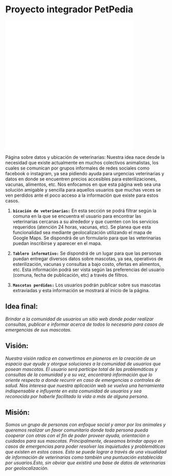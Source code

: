 <h1>Proyecto integrador PetPedia</h1> 

![Image text](https://github.com/Rodkaaaa/Petpedia/blob/main/Frontend/LogosPetpediaBlanco-05.png?raw=true)

Página sobre datos y ubicación de veterinarias: Nuestra idea nace desde la necesidad que existe actualmente en muchos colectivos animalistas, los cuales se comunican por grupos informales de redes sociales como facebook o instagram, ya sea pidiendo ayuda para urgencias veterinarias y datos en donde se encuentren precios accesibles para esterilizaciones, vacunas, alimentos, etc. Nos enfocamos en que esta página web sea una solución amigable y sencilla para aquellos usuarios que muchas veces se ven perdidos ante el poco acceso a la información que existe para estos casos.

1. <b>`bicación de veterinarias:`</b> En esta sección se podrá filtrar según la comuna en la que se encuentra el usuario para encontrar las veterinarias cercanas a su alrededor y que cuenten con los servicios requeridos (atención 24 horas, vacunas, etc). Se planea que esta funcionalidad sea mediante geolocalización utilizando el mapa de Google Maps. Se dispondrá de un formulario para que las veterinarias puedan inscribirse y aparecer en el mapa.

2. <b>`Tablero informativo:`</b> Se dispondrá de un lugar para que las personas puedan entregar diversos datos sobre mascotas, ya sea, operativos de esterilización, vacunas y consultas a bajo costo, ofertas en alimentos, etc. Esta información podrá ser vista según las preferencias del usuario (comuna, fecha de publicación, etc) a través de filtros.

3. <b>`Mascotas perdidas:`</b> Los usuarios podrán publicar sobre sus mascotas extraviadas y esta información se mostrará al inicio de la página.

<h2>Idea final:</h2>
<i>Brindar a la comunidad de usuarios un sitio web donde poder realizar consultas, publicar e informar acerca de todos lo necesario para  casos de emergencias de sus mascotas.</i>

<h2>Visión:</h2>
<i>Nuestra visión radica en convertirnos en pioneros en la creación de un espacio que ayude y otorgue soluciones a la comunidad de usuarios que posean mascotas. El usuario será partícipe total de las problemáticas y consultas de la comunidad y a su vez, encontrará información que lo oriente respecto a donde recurrir en caso de emergencias o controles de salud. Nos interesa que nuestra aplicación web se vuelva una herramienta indispensable e influyente en esta comunidad de usuarios y sea reconocida por haberle facilitado la vida a más de alguna persona.</i>

<h2>Misión:</h2>
<i>Somos un grupo de personas con enfoque social y amor por los animales y queremos realizar un favor comunitario donde toda persona pueda cooperar con otras con el fin de poder proveer ayuda, orientación o cuidados para sus mascotas. Principalmente, deseamos brindar apoyo en casos de emergencias para poder resolver las inquietudes y problemáticas que existen en estos casos. Esto se puede lograr a través de una visualidad de información de veterinarias como también una puntuación establecida por usuarios.Esto, sin obviar que existirá una base de datos de veterinarias por geolocalización.</i>

